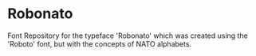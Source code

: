 # Robonato
Font Repository for the typeface 'Robonato' which was created using the 'Roboto' font, but with the concepts of NATO alphabets.
